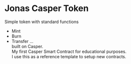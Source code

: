 # Jonas Casper Token
Simple token with standard functions 
- Mint
- Burn
- Transfer
... \
built on Casper. \
My first Casper Smart Contract for educational purposes. \
I use this as a reference template to setup new contracts.
